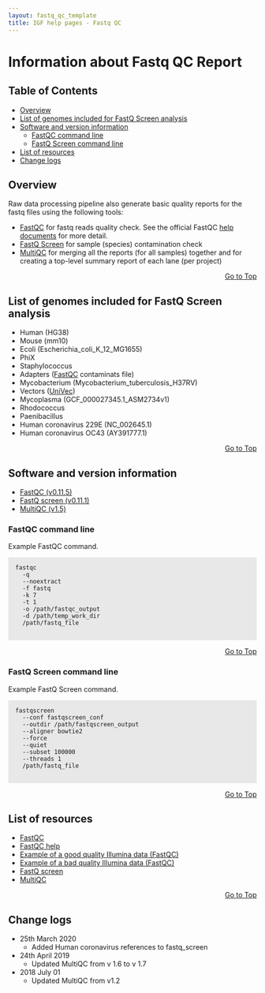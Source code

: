 ```yaml
---
layout: fastq_qc_template
title: IGF help pages - Fastq QC
---
```

# Information about Fastq QC Report
## Table of Contents

* [Overview](#overview)
* [List of genomes included for FastQ Screen analysis](#list-of-genomes-included-for-fastq-screen-analysis)
* [Software and version information](#software-and-version-information)
  * [FastQC command line](#fastqc-command-line)
  * [FastQ Screen command line](#fastq-screen-command-line)
* [List of resources](#list-of-resources)
* [Change logs](#change-logs)


## Overview

Raw data processing pipeline also generate basic quality reports for the fastq files using the following tools:

* [FastQC](http://www.bioinformatics.babraham.ac.uk/projects/fastqc) for fastq reads quality check. See the official FastQC [help documents](https://www.bioinformatics.babraham.ac.uk/projects/fastqc/Help/3%20Analysis%20Modules/) for more detail.
* [FastQ Screen](https://www.bioinformatics.babraham.ac.uk/projects/fastq_screen) for sample (species) contamination check
* [MultiQC](http://multiqc.info/) for merging all the reports (for all samples) together and for creating a top-level summary report of each lane (per project)

<div align="right"><a href="#table-of-contents">Go to Top</a></div>

## List of genomes included for FastQ Screen analysis

* Human (HG38)
* Mouse (mm10)
* Ecoli (Escherichia_coli_K_12_MG1655)
* PhiX
* Staphylococcus 
* Adapters ([FastQC](www.bioinformatics.babraham.ac.uk/projects/fastqc) contaminats file)
* Mycobacterium (Mycobacterium_tuberculosis_H37RV)
* Vectors ([UniVec](http://www.ncbi.nlm.nih.gov/VecScreen/UniVec.html))
* Mycoplasma (GCF_000027345.1_ASM2734v1)
* Rhodococcus
* Paenibacillus
* Human coronavirus 229E (NC_002645.1)
* Human coronavirus OC43 (AY391777.1)

<div align="right"><a href="#table-of-contents">Go to Top</a></div>


## Software and version information

* [FastQC (v0.11.5)](http://www.bioinformatics.babraham.ac.uk/projects/fastqc)
* [FastQ screen (v0.11.1)](https://www.bioinformatics.babraham.ac.uk/projects/fastq_screen/)
* [MultiQC (v1.5)](http://multiqc.info/)

### FastQC command line
Example FastQC command.

<div style="background-color:#E8E8E8">
  <pre><code>
  fastqc 
    -q
    --noextract
    -f fastq 
    -k 7 
    -t 1
    -o /path/fastqc_output
    -d /path/temp_work_dir 
    /path/fastq_file
    
  </code></pre>
</div>

<div align="right"><a href="#table-of-contents">Go to Top</a></div>


### FastQ Screen command line
Example FastQ Screen command.

<div style="background-color:#E8E8E8">
  <pre><code>
  fastqscreen
    --conf fastqscreen_conf
    --outdir /path/fastqscreen_output
    --aligner bowtie2
    --force
    --quiet
    --subset 100000
    --threads 1
    /path/fastq_file
   
  </code></pre>
</div>

<div align="right"><a href="#table-of-contents">Go to Top</a></div>

## List of resources

* [FastQC](http://www.bioinformatics.babraham.ac.uk/projects/fastqc)
* [FastQC help](https://www.bioinformatics.babraham.ac.uk/projects/fastqc/Help/)
* [Example of a good quality Illumina data (FastQC)](https://www.bioinformatics.babraham.ac.uk/projects/fastqc/good_sequence_short_fastqc.html)
* [Example of a bad quality Illumina data (FastQC)](https://www.bioinformatics.babraham.ac.uk/projects/fastqc/bad_sequence_fastqc.html)
* [FastQ screen](https://www.bioinformatics.babraham.ac.uk/projects/fastq_screen/)
* [MultiQC](http://multiqc.info/)

<div align="right"><a href="#table-of-contents">Go to Top</a></div>

## Change logs

* 25th March 2020
  - Added Human coronavirus references to fastq_screen
* 24th April 2019
  - Updated MultiQC from v 1.6 to v 1.7
* 2018 July 01
  - Updated MultiQC from v1.2
